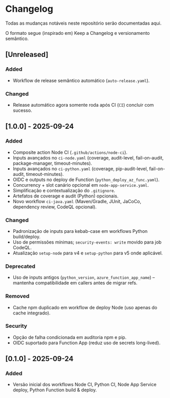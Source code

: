 # Changelog

Todas as mudanças notáveis neste repositório serão documentadas aqui.

O formato segue (inspirado em) Keep a Changelog e versionamento semântico.

## [Unreleased]
### Added
- Workflow de release semântico automático (`auto-release.yaml`).
### Changed
- Release automático agora somente roda após CI (`CI`) concluir com sucesso.

## [1.0.0] - 2025-09-24
### Added
- Composite action Node CI (`.github/actions/node-ci`).
- Inputs avançados no `ci-node.yaml` (coverage, audit-level, fail-on-audit, package-manager, timeout-minutes).
- Inputs avançados no `ci-python.yaml` (coverage, pip-audit-level, fail-on-audit, timeout-minutes).
- OIDC e outputs no deploy de Function (`python_deploy_az_func.yaml`).
- Concurrency + slot canário opcional em `node-app-service.yaml`.
- Simplificação e contextualização do `.gitignore`.
- Artefatos de coverage e audit (Python) opcionais.
- Novo workflow `ci-java.yaml` (Maven/Gradle, JUnit, JaCoCo, dependency review, CodeQL opcional).

### Changed
- Padronização de inputs para kebab-case em workflows Python build/deploy.
- Uso de permissões mínimas; `security-events: write` movido para job CodeQL.
- Atualização `setup-node` para v4 e `setup-python` para v5 onde aplicável.

### Deprecated
- Uso de inputs antigos (`python_version`, `azure_function_app_name`) – mantenha compatibilidade em callers antes de migrar refs.

### Removed
- Cache npm duplicado em workflow de deploy Node (uso apenas do cache integrado).

### Security
- Opção de falha condicionada em auditoria npm e pip.
- OIDC suportado para Function App (reduz uso de secrets long-lived).

## [0.1.0] - 2025-09-24
### Added
- Versão inicial dos workflows Node CI, Python CI, Node App Service deploy, Python Function build & deploy.
